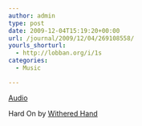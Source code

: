 ```yaml
---
author: admin
type: post
date: 2009-12-04T15:19:20+00:00
url: /journal/2009/12/04/269108558/
yourls_shorturl:
  - http://lobban.org/i/1s
categories:
  - Music

---
```

[Audio][1]

Hard On by [Withered Hand][2]

 [1]: http://www.tumblr.com/audio_file/269108558/tumblr_ku4vw8xBhQ1qzrl7b
 [2]: http://witheredhand.com/